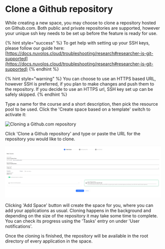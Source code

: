 # Clone a Github repository

While creating a new space, you may choose to clone a repository hosted on Github.com. Both public and private repositories are supported, however your unique ssh key needs to be set up before the feature is ready for use.

{% hint style="success" %}
To get help with setting up your SSH keys, please follow our guide here: [https://docs.nuvolos.cloud/troubleshooting/research#researcher-is-git-supported](https://docs.nuvolos.cloud/troubleshooting/research#researcher-is-git-supported)
{% endhint %}

{% hint style="warning" %}
You can choose to use an HTTPS based URL, however SSH is preferred, if you plan to make changes and push them to the repository. If you decide to use an HTTPS url, SSH key set up can be safely skipped.
{% endhint %}

Type a name for the course and a short description, then pick the resource pool to be used. Click the 'Create space based on a template' switch to activate it:

![Cloning a Github.com repository](../../../.gitbook/assets/find\_the\_clone\_switch.png)

Click 'Clone a Github repository' and type or paste the URL for the repository you would like to clone.

![The space is ready to be created](<../../../.gitbook/assets/Screenshot 2022-02-14 at 17.37.05.png>)

Clicking 'Add Space' button will create the space for you, where you can add your applications as usual. Cloning happens in the background and depending on the size of the repository it may take some time to complete. You can check its progress using the 'Tasks' entry on under 'User notifications'.

Once the cloning is finished, the repository will be available in the root directory of every application in the space.
